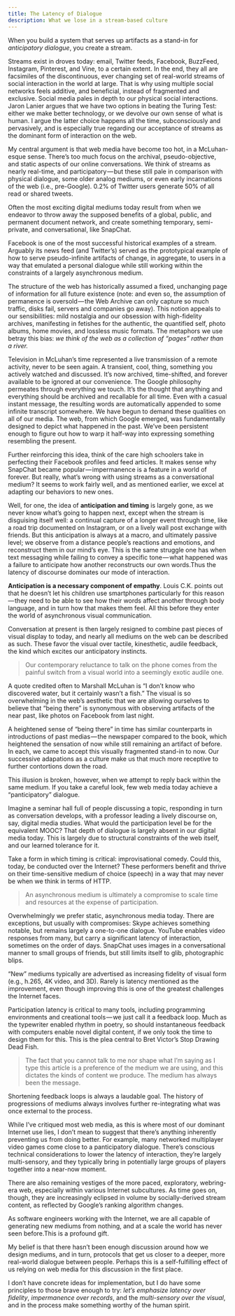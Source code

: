 ```yaml
---
title: The Latency of Dialogue
description: What we lose in a stream-based culture
---
```

When you build a system that serves up artifacts as a stand-in for *anticipatory dialogue*, you create a stream.

Streams exist in droves today: email, Twitter feeds, Facebook, BuzzFeed, Instagram, Pinterest, and Vine, to a certain extent. In the end, they all are facsimiles of the discontinuous, ever changing set of real-world streams of social interaction in the world at large. That is why using multiple social networks feels additive, and beneficial, instead of fragmented and exclusive.
Social media pales in depth to our physical social interactions. Jaron Lanier argues that we have two options in beating the Turing Test: either we make better technology, or we devolve our own sense of what is human. I argue the latter choice happens all the time, subconsciously and pervasively, and is especially true regarding our acceptance of streams as the dominant form of interaction on the web.

My central argument is that web media have become too hot, in a McLuhan-esque sense. There’s too much focus on the archival, pseudo-objective, and static aspects of our online conversations. We think of streams as nearly real-time, and participatory — but these still pale in comparison with physical dialogue, some older analog mediums, or even early incarnations of the web (i.e., pre-Google). 0.2% of Twitter users generate 50% of all read or shared tweets.

Often the most exciting digital mediums today result from when we endeavor to throw away the supposed benefits of a global, public, and permanent document network, and create something temporary, semi-private, and conversational, like SnapChat.

Facebook is one of the most successful historical examples of a stream. Arguably its news feed (and Twitter’s) served as the prototypical example of how to serve pseudo-infinite artifacts of change, in aggregate, to users in a way that emulated a personal dialogue while still working within the constraints of a largely asynchronous medium.

The structure of the web has historically assumed a fixed, unchanging page of information for all future existence (note: and even so, the assumption of permanence is oversold — the Web Archive can only capture so much traffic, disks fail, servers and companies go away). This notion appeals to our sensibilities: mild nostalgia and our obsession with high-fidelity archives, manifesting in fetishes for the authentic, the quantified self, photo albums, home movies, and lossless music formats. The metaphors we use betray this bias: *we think of the web as a collection of “pages” rather than a river.*

Television in McLuhan’s time represented a live transmission of a remote activity, never to be seen again. A transient, cool, thing, something you actively watched and discussed. It’s now archived, time-shifted, and forever available to be ignored at our convenience. The Google philosophy permeates through everything we touch. It’s the thought that anything and everything should be archived and recallable for all time. Even with a casual instant message, the resulting words are automatically appended to some infinite transcript somewhere. We have begun to demand these qualities on all of our media. The web, from which Google emerged, was fundamentally designed to depict what happened in the past. We’ve been persistent enough to figure out how to warp it half-way into expressing something resembling the present.

Further reinforcing this idea, think of the care high schoolers take in perfecting their Facebook profiles and feed articles. It makes sense why SnapChat became popular — impermanence is a feature in a world of forever.
But really, what’s wrong with using streams as a conversational medium? It seems to work fairly well, and as mentioned earlier, we excel at adapting our behaviors to new ones.

Well, for one, the idea of **anticipation and timing** is largely gone, as we never know what’s going to happen next, except when the stream is disguising itself well: a continual capture of a longer event through time, like a road trip documented on Instagram, or on a lively wall post exchange with friends. But this anticipation is always at a macro, and ultimately passive level; we observe from a distance people’s reactions and emotions, and reconstruct them in our mind’s eye. This is the same struggle one has when text messaging while failing to convey a specific tone — what happened was a failure to anticipate how another reconstructs our own words.Thus the latency of discourse dominates our mode of interaction.

**Anticipation is a necessary component of empathy**. Louis C.K. points out that he doesn’t let his children use smartphones particularly for this reason — they need to be able to see how their words affect another through body language, and in turn how that makes them feel. All this before they enter the world of asynchronous visual communication.

Conversation at present is then largely resigned to combine past pieces of visual display to today, and nearly all mediums on the web can be described as such. These favor the visual over tactile, kinesthetic, audile feedback, the kind which excites our anticipatory instincts.

> Our contemporary reluctance to talk on the phone comes from the painful switch from a visual world into a seemingly exotic audile one.

A quote credited often to Marshall McLuhan is “I don’t know who discovered water, but it certainly wasn’t a fish.” The visual is so overwhelming in the web’s aesthetic that we are allowing ourselves to believe that “being there” is synonymous with observing artifacts of the near past, like photos on Facebook from last night.

A heightened sense of “being there” in time has similar counterparts in introductions of past medias — the newspaper compared to the book, which heightened the sensation of now while still remaining an artifact of before. In each, we came to accept this visually fragmented stand-in to now. Our successive adapations as a culture make us that much more receptive to further contortions down the road.

This illusion is broken, however, when we attempt to reply back within the same medium. If you take a careful look, few web media today achieve a “panticipatory” dialogue.

Imagine a seminar hall full of people discussing a topic, responding in turn as conversation develops, with a professor leading a lively discourse on, say, digital media studies. What would the participation level be for the equivalent MOOC? That depth of dialogue is largely absent in our digital media today. This is largely due to structural constraints of the web itself, and our learned tolerance for it.

Take a form in which timing is critical: improvisational comedy. Could this, today, be conducted over the Internet? These performers benefit and thrive on their time-sensitive medium of choice (speech) in a way that may never be when we think in terms of HTTP.

> An asynchronous medium is ultimately a compromise to scale time and resources at the expense of participation.

Overwhelmingly we prefer static, asynchronous media today. There are exceptions, but usually with compromises: Skype achieves something notable, but remains largely a one-to-one dialogue. YouTube enables video responses from many, but carry a significant latency of interaction, sometimes on the order of days. SnapChat uses images in a conversational manner to small groups of friends, but still limits itself to glib, photographic blips.

“New” mediums typically are advertised as increasing fidelity of visual form (e.g., h.265, 4K video, and 3D). Rarely is latency mentioned as the improvement, even though improving this is one of the greatest challenges the Internet faces.

Participation latency is critical to many tools, including programming environments and creational tools — we just call it a feedback loop. Much as the typewriter enabled rhythm in poetry, so should instantaneous feedback with computers enable novel digital content, if we only took the time to design them for this. This is the plea central to Bret Victor’s Stop Drawing Dead Fish.

> The fact that you cannot talk to me nor shape what I’m saying as I type this article is a preference of the medium we are using, and this dictates the kinds of content we produce. The medium has always been the message.

Shortening feedback loops is always a laudable goal. The history of progressions of mediums always involves further re-integrating what was once external to the process.

While I’ve critiqued most web media, as this is where most of our dominant Internet use lies, I don’t mean to suggest that there’s anything inherently preventing us from doing better. For example, many networked multiplayer video games come close to a panticipatory dialogue. There’s conscious technical considerations to lower the latency of interaction, they’re largely multi-sensory, and they typically bring in potentially large groups of players together into a near-now moment.

There are also remaining vestiges of the more paced, exploratory, webring-era web, especially within various Internet subcultures. As time goes on, though, they are increasingly eclipsed in volume by socially-derived stream content, as reflected by Google’s ranking algorithm changes.

As software engineers working with the Internet, we are all capable of generating new mediums from nothing, and at a scale the world has never seen before.This is a profound gift.

My belief is that there hasn’t been enough discussion around how we design mediums, and in turn, protocols that get us closer to a deeper, more real-world dialogue between people. Perhaps this is a self-fulfilling effect of us relying on web media for this discussion in the first place.

I don’t have concrete ideas for implementation, but I do have some principles to those brave enough to try: *let’s emphasize latency over fidelity*, *impermanence over records*, and the *multi-sensory over the visual*, and in the process make something worthy of the human spirit.
